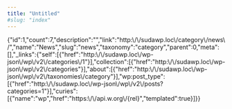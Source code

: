 ```yaml
---
title: "Untitled"
#slug: "index"
---
```


{"id":1,"count":7,"description":"","link":"http:\\/\\/sudawp.loc\\/category\\/news\\/","name":"News","slug":"news","taxonomy":"category","parent":0,"meta":\[\],"\_links":{"self":\[{"href":"http:\\/\\/sudawp.loc\\/wp-json\\/wp\\/v2\\/categories\\/1"}\],"collection":\[{"href":"http:\\/\\/sudawp.loc\\/wp-json\\/wp\\/v2\\/categories"}\],"about":\[{"href":"http:\\/\\/sudawp.loc\\/wp-json\\/wp\\/v2\\/taxonomies\\/category"}\],"wp:post\_type":\[{"href":"http:\\/\\/sudawp.loc\\/wp-json\\/wp\\/v2\\/posts?categories=1"}\],"curies":\[{"name":"wp","href":"https:\\/\\/api.w.org\\/{rel}","templated":true}\]}}